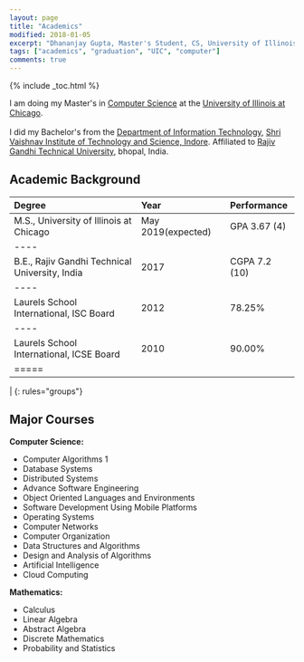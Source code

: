 ```yaml
---
layout: page
title: "Academics"
modified: 2018-01-05
excerpt: "Dhananjay Gupta, Master's Student, CS, University of Illinois at Chicago"
tags: ["academics", "graduation", "UIC", "computer"]
comments: true
---
```

{% include _toc.html %}

I am doing my Master's in <a href="https://www.cs.uic.edu/">Computer Science</a> at the <a href="https://www.uic.edu/">University of Illinois at Chicago</a>. <br/><br/>
I did my Bachelor's from the <a href="http://www.svvv.edu.in/Department/DisplayDeptPage.aspx?page=gaeag&ItemID=eaaim&nInstiID=a&nDeptID=i">Department of Information Technology</a>, <a href="http://www.svits.ac.in/index.php">Shri Vaishnav Institute of Technology and Science, Indore</a>. Affiliated to <a href="https://www.rgpv.ac.in/">Rajiv Gandhi Technical University</a>, bhopal, India.

Academic Background
-------------------

| Degree                                            | Year                | Performance     |
|:--------------------------------------------------|:--------------------|:----------------|
| M.S., University of Illinois at Chicago           | May 2019(expected)  | GPA  3.67 (4)   |
|----
| B.E., Rajiv Gandhi  Technical University, India   | 2017                | CGPA 7.2 (10)   |
|----
| Laurels School International, ISC Board           | 2012                | 78.25%          |
|----
| Laurels School International, ICSE Board          | 2010                | 90.00%          |
|=====
|
{: rules="groups"}


Major Courses
-------------

**Computer Science:**

- Computer Algorithms 1
- Database Systems
- Distributed Systems
- Advance Software Engineering
- Object Oriented Languages and Environments
- Software Development Using Mobile Platforms
- Operating Systems
- Computer Networks
- Computer Organization
- Data Structures and Algorithms
- Design and Analysis of Algorithms
- Artificial Intelligence
- Cloud Computing 

**Mathematics:**

- Calculus
- Linear Algebra
- Abstract Algebra
- Discrete Mathematics
- Probability and Statistics
